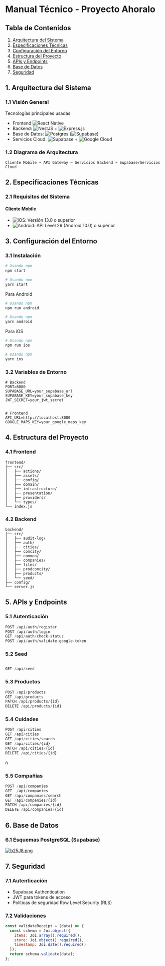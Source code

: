 # Manual Técnico - Proyecto Ahoralo

## Tabla de Contenidos

1. [Arquitectura del Sistema](#1-arquitectura-del-sistema)
2. [Especificaciones Técnicas](#2-especificaciones-técnicas)
3. [Configuración del Entorno](#3-configuración-del-entorno)
4. [Estructura del Proyecto](#4-estructura-del-proyecto)
5. [APIs y Endpoints](#5-apis-y-endpoints)
6. [Base de Datos](#6-base-de-datos)
7. [Seguridad](#7-seguridad)


## 1. Arquitectura del Sistema

### 1.1 Visión General

Tecnologías principales usadas 

- Frontend:![React Native](https://img.shields.io/badge/react_native-%2320232a.svg?style=for-the-badge&logo=react&logoColor=%2361DAFB)
- Backend: ![NestJS](https://img.shields.io/badge/nestjs-%23E0234E.svg?style=for-the-badge&logo=nestjs&logoColor=white) + ![Express.js](https://img.shields.io/badge/express.js-%23404d59.svg?style=for-the-badge&logo=express&logoColor=%2361DAFB)
- Base de Datos: ![Postgres](https://img.shields.io/badge/postgres-%23316192.svg?style=for-the-badge&logo=postgresql&logoColor=white) (![Supabase](https://img.shields.io/badge/Supabase-3ECF8E?style=for-the-badge&logo=supabase&logoColor=white))
- Servicios Cloud: ![Supabase](https://img.shields.io/badge/Supabase-3ECF8E?style=for-the-badge&logo=supabase&logoColor=white) + ![Google Cloud](https://img.shields.io/badge/GoogleCloud-%234285F4.svg?style=for-the-badge&logo=google-cloud&logoColor=white)
### 1.2 Diagrama de Arquitectura

```
Cliente Mobile → API Gateway → Servicios Backend → Supabase/Servicios Cloud
```

## 2. Especificaciones Técnicas

### 2.1 Requisitos del Sistema

#### Cliente Mobile
- ![iOS](https://img.shields.io/badge/iOS-000000?style=for-the-badge&logo=ios&logoColor=white): Versión 13.0 o superior
- ![Android](https://img.shields.io/badge/Android-3DDC84?style=for-the-badge&logo=android&logoColor=white): API Level 29 (Android 10.0) o superior




  

## 3. Configuración del Entorno

### 3.1 Instalación

```bash
# Usando npm
npm start

# Usando npm
yarn start
```

Para Android 

```bash
# Usando npm
npm run android

# Usando npm
yarn android


```

Para iOS

```bash
# Usando npm
npm run ios

# Usando npm
yarn ios


```
### 3.2 Variables de Entorno

```env
# Backend
PORT=8080
SUPABASE_URL=your_supabase_url
SUPABASE_KEY=your_supabase_key
JWT_SECRET=your_jwt_secret


# Frontend
API_URL=http://localhost:8080
GOOGLE_MAPS_KEY=your_google_maps_key
```

## 4. Estructura del Proyecto

### 4.1 Frontend

```
frontend/
├── src/
│   ├── actions/
│   ├── assets/
│   ├── config/
│   ├── domain/
│   ├── infrastructure/
│   ├── presentation/
│   ├── providers/
│   └── types/
└── index.js

```

### 4.2 Backend

```
backend/
├── src/
│   ├── audit-log/
│   ├── auth/
│   ├── cities/
│   ├── comcity/
│   ├── common/
│   ├── companies/
│   ├── files/
│   ├── prodcomcity/
│   ├── products/
│   └── seed/
├── config/
└── server.js
```

## 5. APIs y Endpoints

### 5.1 Autenticación
```javascript
POST /api/auth/register
POST /api/auth/login
GET /api/auth/check-status
POST /api/auth/validate-google-token
```

### 5.2  Seed
```javascript

GET /api/seed

```

### 5.3 Productos
```javascript
POST /api/products
GET /api/products
PATCH /api/products/{id} 
DELETE /api/products/{id}


```

### 5.4 Cuidades

```javascript
POST /api/cities
GET /api/cities
GET /api/cities/search
GET /api/cities/{id}
PATCH /api/cities/{id}
DELETE /api/cities/{id}

```

ñ
### 5.5 Compañias

```javascript
POST /api/companies
GET  /api/companies
GET /api/companies/search
GET /api/companies/{id}
PATCH /api/companies/{id}
DELETE /api/companies/{id}

```



## 6. Base de Datos

### 6.1 Esquemas PostgreSQL (Supabase)


[![b25J8.png](https://s3.gifyu.com/images/b25J8.png)](https://gifyu.com/image/b25J8)

## 7. Seguridad

### 7.1 Autenticación
- Supabase Authentication
- JWT para tokens de acceso
- Políticas de seguridad Row Level Security (RLS)

### 7.2 Validaciones
```javascript
const validateReceipt = (data) => {
  const schema = Joi.object({
    items: Joi.array().required(),
    store: Joi.object().required(),
    timestamp: Joi.date().required()
  });
  return schema.validate(data);
};
```
